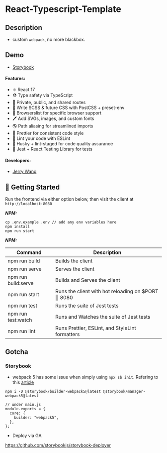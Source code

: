 # React-Typescript-Template

## Description

- custom `webpack`, no more blackbox.

## Demo

- [Storybook](https://c1495616js.github.io/react-typescript-template/)

#### Features:

- ⚛️ React 17
- ⛑️ Type safety via TypeScript
- 🔐 Private, public, and shared routes
- 💄 Write SCSS & future CSS with PostCSS + preset-env
- 🎯 Browserslist for specific browser support
- 🖊 Add SVGs, images, and custom fonts
- 🌎 Path aliasing for streamlined imports
- 🌈 Prettier for consistent code style
- 👀 Lint your code with ESLint
- 🐺 Husky + lint-staged for code quality assurance
- 🧪 Jest + React Testing Library for tests

#### Developers:

- [Jerry Wang](https://github.com/c1495616js)

## 🏃 Getting Started

Run the frontend via either option below, then visit the client at `http://localhost:8080`

**_NPM:_**

```
cp .env.example .env // add any env variables here
npm install
npm run start
```

**_NPM:_**

| Command             | Description                                                   |
| ------------------- | ------------------------------------------------------------- |
| npm run build       | Builds the client                                             |
| npm run serve       | Serves the client                                             |
| npm run build:serve | Builds and Serves the client                                  |
| npm run start       | Runs the client with hot reloading on $PORT &#124;&#124; 8080 |
| npm run test        | Runs the suite of Jest tests                                  |
| npm run test:watch  | Runs and Watches the suite of Jest tests                      |
| npm run lint        | Runs Prettier, ESLint, and StyleLint formatters               |

## Gotcha

### Storybook

- webpack 5 has some issue when simply using `npx sb init`.
  Refering to this [article](https://gist.github.com/shilman/8856ea1786dcd247139b47b270912324)

```
npm i -D @storybook/builder-webpack5@latest @storybook/manager-webpack5@latest

// under main.js
module.exports = {
  core: {
    builder: "webpack5",
  },
};
```

- Deploy via GA

https://github.com/storybookjs/storybook-deployer
